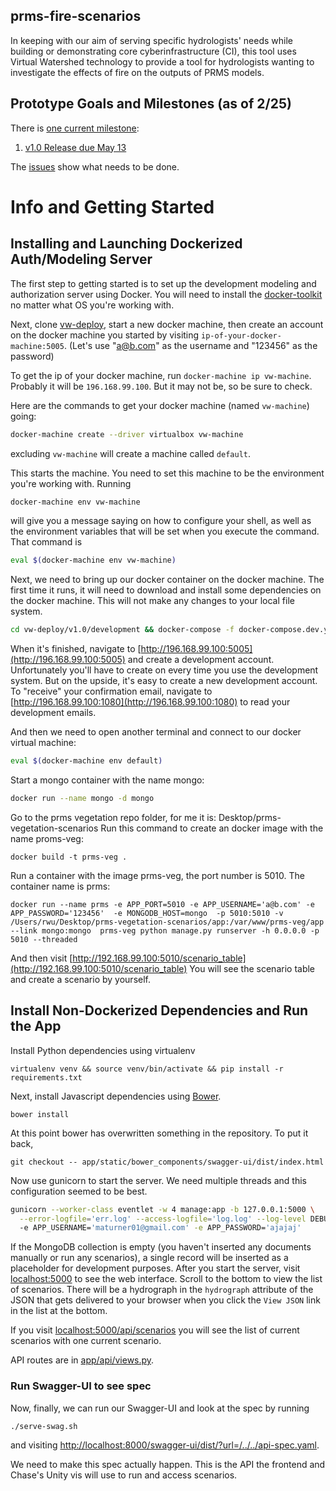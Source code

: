 ## prms-fire-scenarios

In keeping with our aim of serving specific hydrologists' needs while building or demonstrating core
cyberinfrastructure (CI), this tool uses Virtual Watershed technology to provide a tool for
hydrologists wanting to investigate the effects of fire on the outputs of PRMS models.

## Prototype Goals and Milestones (as of 2/25)

There is [one current milestone](https://github.com/VirtualWatershed/prms-fire-scenarios/milestones):

1. [v1.0 Release due May 13](https://github.com/VirtualWatershed/prms-fire-scenarios/milestones/v1.0%20Release)

The [issues](https://github.com/VirtualWatershed/prms-fire-scenarios/issues)
show what needs to be done.

# Info and Getting Started

## Installing and Launching Dockerized Auth/Modeling Server

The first step to getting started is to set up the development
modeling and authorization server using Docker. You will need to install the
[docker-toolkit](https://www.docker.com/products/docker-toolbox) no matter what
OS you're working with. 

Next, clone
[vw-deploy](https://github.com/VirtualWatershed/vw-deploy), start a new docker
machine, then create an account on the docker machine you started by visiting
`ip-of-your-docker-machine:5005`. (Let's use "a@b.com" as the username and "123456" as the password)

To get the ip of your docker machine, run `docker-machine ip vw-machine`.
Probably it will be `196.168.99.100`. But it may not be, so be sure to check.

Here are the commands to get your docker machine (named `vw-machine`) going:

```bash
docker-machine create --driver virtualbox vw-machine
```

excluding `vw-machine` will create a machine called `default`.

This starts the machine. You need to set this machine to be the environment
you're working with. Running

```bash
docker-machine env vw-machine
```

will give you a message saying on how to configure your shell, as well as the
environment variables that will be set when you execute the command. That
command is

```bash
eval $(docker-machine env vw-machine)
```

Next, we need to bring up our docker container on the docker machine. The first
time it runs, it will need to download and install some dependencies on the
docker machine. This will not make any changes to your local file system.

```bash
cd vw-deploy/v1.0/development && docker-compose -f docker-compose.dev.yml up
```

When it's finished, navigate to
[http://196.168.99.100:5005](http://196.168.99.100:5005) and create a
development account. Unfortunately you'll have to create on every time you use
the development system. But on the upside, it's easy to create a new development
account. To "receive" your confirmation email, navigate to
[http://196.168.99.100:1080](http://196.168.99.100:1080) to read your
development emails.

And then we need to open another terminal and connect to our docker virtual machine:
```bash
eval $(docker-machine env default)
``` 
Start a mongo container with the name mongo:
```bash
docker run --name mongo -d mongo
```
Go to the prms vegetation repo folder, for me it is: Desktop/prms-vegetation-scenarios
Run this command to create an docker image with the name proms-veg:
```
docker build -t prms-veg .
```
Run a container with the image prms-veg, the port number is 5010. The container name is prms:
```
docker run --name prms -e APP_PORT=5010 -e APP_USERNAME='a@b.com' -e APP_PASSWORD='123456'  -e MONGODB_HOST=mongo  -p 5010:5010 -v /Users/rwu/Desktop/prms-vegetation-scenarios/app:/var/www/prms-veg/app --link mongo:mongo  prms-veg python manage.py runserver -h 0.0.0.0 -p 5010 --threaded
```
And then visit [http://192.168.99.100:5010/scenario_table](http://192.168.99.100:5010/scenario_table)
You will see the scenario table and create a scenario by yourself.

## Install Non-Dockerized Dependencies and Run the App

Install Python dependencies using virtualenv

```
virtualenv venv && source venv/bin/activate && pip install -r requirements.txt
```

Next, install Javascript dependencies using [Bower](http://bower.io).

```
bower install
```

At this point bower has overwritten something in the repository. To put it back,

```
git checkout -- app/static/bower_components/swagger-ui/dist/index.html
```

Now use gunicorn to start the server. We need multiple threads and this
configuration seemed to be best.

```bash
gunicorn --worker-class eventlet -w 4 manage:app -b 127.0.0.1:5000 \
  --error-logfile='err.log' --access-logfile='log.log' --log-level DEBUG
  -e APP_USERNAME='maturner01@gmail.com' -e APP_PASSWORD='ajajaj'
```

If the MongoDB collection is empty (you haven't inserted any documents manually
or run any scenarios), a single record will be inserted as a placeholder for
development purposes. After you start the server, visit
[localhost:5000](http://localhost:5000) to see the web interface. Scroll to the
bottom to view the list of scenarios. There will be a hydrograph in the
`hydrograph` attribute of the JSON that gets delivered to your browser when you
click the `View JSON` link in the list at the bottom.

If you visit [localhost:5000/api/scenarios](http://localhost:5000/api/scenarios)
you will see the list of current scenarios with one current scenario.

API routes are in
[app/api/views.py](https://github.com/VirtualWatershed/prms-fire-scenarios/blob/master/app/api/views.py).



### Run Swagger-UI to see spec

Now, finally, we can run our Swagger-UI and look at the spec by running

```
./serve-swag.sh
```

and visiting [http://localhost:8000/swagger-ui/dist/?url=/../../api-spec.yaml](http://localhost:8000/swagger-ui/dist/?url=/../../api-spec.yaml).

We need to make this spec actually happen. This is the API the frontend and Chase's Unity vis will use to run and access scenarios.
